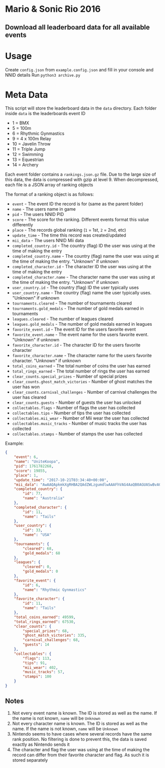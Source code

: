 # Mario & Sonic Rio 2016
## Download all leaderboard data for all available events

# Usage
Create `config.json` from `example.config.json` and fill in your console and NNID details
Run `python3 archive.py`

# Meta Data
This script will store the leaderboard data in the `data` directory. Each folder inside `data` is the leaderboards event ID

- 1 = BMX
- 5 = 100m
- 6 = Rhythmic Gynmastics
- 9 = 4 x 100m Relay
- 10 = Javelin Throw
- 11 = Triple Jump
- 12 = Swimming
- 13 = Equestrian
- 14 = Archery

Each event folder contains a `rankings.json.gz` file. Due to the large size of this data, the data is compressed with gzip at level 9. When decompressed, each file is a JSON array of ranking objects

The format of a ranking object is as follows:

- `event` - The event ID the record is for (same as the parent folder)
- `name` - The users name in game
- `pid` - The users NNID PID
- `score` - The score for the ranking. Different events format this value differently
- `place` - The records global ranking (`1` = 1st, `2` = 2nd, etc)
- `update_time` - The time this record was created/updated
- `mii_data` - The users NNID Mii data
- `completed_country.id` - The country (flag) ID the user was using at the time of making the entry
- `completed_country.name` - The country (flag) name the user was using at the time of making the entry. "Unknown" if unknown
- `completed_character.id` - The character ID the user was using at the time of making the entry
- `completed_character.name` - The character name the user was using at the time of making the entry. "Unknown" if unknown
- `user_country.id` - The country (flag) ID the user typically uses
- `user_country.name` - The country (flag) name the user typically uses. "Unknown" if unknown
- `tournaments.cleared` - The number of tournaments cleared
- `tournaments.gold_medals` - The number of gold medals earned in tournaments
- `leagues.cleared` - The number of leagues cleared
- `leagues.gold_medals` - The number of gold medals earned in leagues
- `favorite_event.id` - The event ID for the users favorite event
- `favorite_event.name` - The event name for the users favorite event. "Unknown" if unknown
- `favorite_character.id` - The character ID for the users favorite character
- `favorite_character.name` - The character name for the users favorite character. "Unknown" if unknown
- `total_coins_earned` - The total number of coins the user has earned
- `total_rings_earned` - The total number of rings the user has earned
- `clear_counts.special_prizes` - Number of special prizes
- `clear_counts.ghost_match_victories` - Number of ghost matches the user has won
- `clear_counts.carnival_challenges` - Number of carnival challenges the user has cleared
- `clear_counts.guests` - Number of guests the user has unlocked
- `collectables.flags` - Number of flags the user has collected
- `collectables.tips` - Number of tips the user has collected
- `collectables.mii_wear` - Number of Mii wear the user has collected
- `collectables.music_tracks` - Number of music tracks the user has collected
- `collectables.stamps` - Number of stamps the user has collected

Example:

```json
{
	"event": 6,
	"name": "UniteKoopa",
	"pid": 1761782268,
	"score": 19855,
	"place": 1,
	"update_time": "2017-10-21T03:34:40+00:00",
	"mii_data": "AwAAQApkmkXgRHBA2QAdZWLzgumdlwAAAFhVAG4AaQB0AGUASwBvAG8AcABhAFI9AgAzByBpRBTvNEUMgRAIZg0AACkAUkhQQwBoAGEAcgBnAGUAAAAAAAAAAAAAAKYn",
	"completed_country": {
		"id": 77,
		"name": "Australia"
	},
	"completed_character": {
		"id": 11,
		"name": "Tails"
	},
	"user_country": {
		"id": 33,
		"name": "USA"
	},
	"tournaments": {
		"cleared": 68,
		"gold_medals": 68
	},
	"leagues": {
		"cleared": 0,
		"gold_medals": 0
	},
	"favorite_event": {
		"id": 6,
		"name": "Rhythmic Gynmastics"
	},
	"favorite_character": {
		"id": 11,
		"name": "Tails"
	},
	"total_coins_earned": 49599,
	"total_rings_earned": 67530,
	"clear_counts": {
		"special_prizes": 68,
		"ghost_match_victories": 335,
		"carnival_challenges": 68,
		"guests": 14
	},
	"collectables": {
		"flags": 113,
		"tips": 91,
		"mii_wear": 402,
		"music_tracks": 57,
		"stamps": 100
	}
}
```

## Notes

1. Not every event name is known. The ID is stored as well as the name. If the name is not known, `name` will be `Unknown`
2. Not every character name is known. The ID is stored as well as the name. If the name is not known, `name` will be `Unknown`
3. Nintendo seems to have cases where several records have the same rank position. No filtering is done to prevent this, the data is saved exactly as Nintendo sends it
4. The character and flag the user was using at the time of making the record can differ from their favorite character and flag. As such it is stored separately